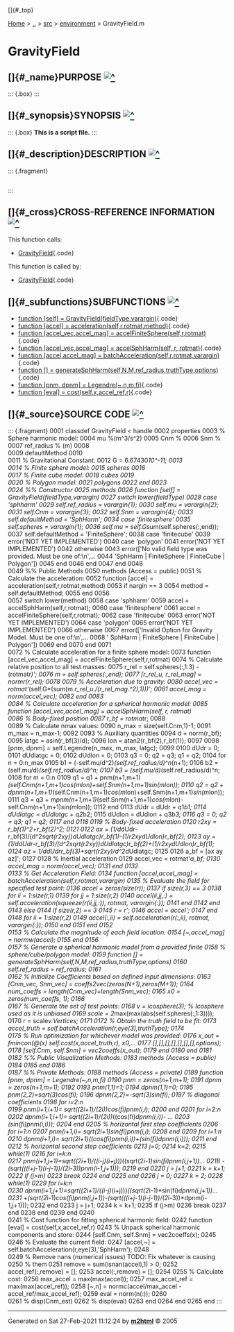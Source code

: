 []{#_top}

<div>

[Home](../../../index.html) \> [..](#) \> [src](#) \>
[environment](index.html) \> GravityField.m

</div>

# GravityField

## []{#_name}PURPOSE [![\^](../../../up.png)](#_top)

::: {.box}
:::

## []{#_synopsis}SYNOPSIS [![\^](../../../up.png)](#_top)

::: {.box}
**This is a script file.**
:::

## []{#_description}DESCRIPTION [![\^](../../../up.png)](#_top)

::: {.fragment}
``` {.comment}
```
:::

## []{#_cross}CROSS-REFERENCE INFORMATION [![\^](../../../up.png)](#_top)

This function calls:

-   [GravityField](GravityField.html){.code}

This function is called by:

-   [GravityField](GravityField.html){.code}

## []{#_subfunctions}SUBFUNCTIONS [![\^](../../../up.png)](#_top)

-   [function \[self\] =
    GravityField(fieldType,varargin)](#_sub1){.code}
-   [function \[accel\] =
    acceleration(self,r,rotmat,method)](#_sub2){.code}
-   [function \[accel_vec,accel_mag\] =
    accelFiniteSphere(self,r,rotmat)](#_sub3){.code}
-   [function \[accel_vec,accel_mag\] = accelSphHarm(self, r,
    rotmat)](#_sub4){.code}
-   [function \[accel,accel_mag\] =
    batchAcceleration(self,r,rotmat,varargin)](#_sub5){.code}
-   [function \[\] =
    generateSphHarm(self,N,M,ref_radius,truthType,options)](#_sub6){.code}
-   [function \[pnm, dpnm\] = Legendre(\~,n,m,fi)](#_sub7){.code}
-   [function \[eval\] = cost(self,x,accel_ref,r)](#_sub8){.code}

## []{#_source}SOURCE CODE [![\^](../../../up.png)](#_top)

::: {.fragment}
    0001 classdef GravityField < handle
    0002     properties
    0003         % Sphere harmonic model:
    0004         mu  %(m^3/s^2)
    0005         Cnm %
    0006         Snm %
    0007         ref_radius % (m)
    0008         
    0009         defaultMethod
    0010         
    0011         % Gravitational Constant:
    0012         G = 6.67430*10^-11;
    0013         
    0014         % Finite sphere model:
    0015         spheres
    0016         
    0017         % Finite cube model:
    0018         cubes
    0019         
    0020         % Polygon model:
    0021         polygons
    0022     end
    0023     
    0024     %% Constructor
    0025     methods
    0026         function [self] = GravityField(fieldType,varargin)
    0027             switch lower(fieldType)
    0028                 case 'sphharm'
    0029                     self.ref_radius   = varargin{1};
    0030                     self.mu  = varargin{2};
    0031                     self.Cnm = varargin{3};
    0032                     self.Snm = varargin{4};
    0033                     self.defaultMethod = 'SphHarm';
    0034                 case 'finitesphere'
    0035                     self.spheres = varargin{1};
    0036                     self.mu = self.G*sum(self.spheres(:,end));
    0037                     self.defaultMethod = 'FiniteSphere';
    0038                 case 'finitecube'
    0039                     error('NOT YET IMPLEMENTED')
    0040                 case 'polygon'
    0041                     error('NOT YET IMPLEMENTED')
    0042                 otherwise
    0043                     error(['No valid field type was provided.  Must be one of:\n',...
    0044                            'SphHarm | FiniteSphere | FiniteCube | Polygon'])
    0045             end
    0046         end
    0047     end
    0048     
    0049     %% Public Methods
    0050     methods (Access = public)
    0051         % Calculate the acceleration:
    0052         function [accel] = acceleration(self,r,rotmat,method)
    0053             if nargin == 3
    0054                 method = self.defaultMethod;
    0055             end
    0056             
    0057             switch lower(method)
    0058                 case 'sphharm'
    0059                     accel = accelSphHarm(self,r,rotmat);
    0060                 case 'finitesphere'
    0061                     accel = accelFiniteSphere(self,r,rotmat);
    0062                 case 'finitecube'
    0063                     error('NOT YET IMPLEMENTED')
    0064                 case 'polygon'
    0065                     error('NOT YET IMPLEMENTED')
    0066                 otherwise
    0067                     error(['Invalid Option for Gravity Model.  Must be one of:\n',...
    0068                            '    SphHarm | FiniteSphere | FiniteCube | Polygon'])
    0069             end
    0070         end
    0071         
    0072         % Calculate acceleration for a finite sphere model:
    0073         function [accel_vec,accel_mag] = accelFiniteSphere(self,r,rotmat)
    0074             % Calculate relative position to all test masses:
    0075             r_rel = self.spheres(:,1:3) - (rotmat*r)';
    0076             m = self.spheres(:,end);
    0077             [r_rel_u, r_rel_mag] = normr(r_rel);
    0078 
    0079             % Acceleration due to gravity:
    0080             accel_vec = rotmat'*(self.G*(sum(m.*r_rel_u./(r_rel_mag.^2),1)))';
    0081             accel_mag = norm(accel_vec);
    0082         end
    0083         
    0084         % Calculate acceleration for a spherical harmonic model:
    0085         function [accel_vec,accel_mag] = accelSphHarm(self, r, rotmat)               
    0086             % Body-fixed position
    0087             r_bf = rotmat*r;
    0088             
    0089             % Calculate nmax values:
    0090             n_max = size(self.Cnm,1)-1;
    0091             m_max = n_max-1;
    0092 
    0093             % Auxiliary quantities
    0094             d = norm(r_bf);
    0095             latgc = asin(r_bf(3)/d);
    0096             lon = atan2(r_bf(2),r_bf(1));
    0097 
    0098             [pnm, dpnm] = self.Legendre(n_max, m_max, latgc);
    0099 
    0100             dUdr = 0;
    0101             dUdlatgc = 0;
    0102             dUdlon = 0;
    0103             q3 = 0; q2 = q3; q1 = q2;
    0104             for n = 0:n_max
    0105                 b1 = (-self.mu/d^2)*(self.ref_radius/d)^n*(n+1);
    0106                 b2 =  (self.mu/d)*(self.ref_radius/d)^n;
    0107                 b3 =  (self.mu/d)*(self.ref_radius/d)^n;
    0108                 for m = 0:n
    0109                     q1 = q1 + pnm(n+1,m+1)*(self.Cnm(n+1,m+1)*cos(m*lon)+self.Snm(n+1,m+1)*sin(m*lon));
    0110                     q2 = q2 + dpnm(n+1,m+1)*(self.Cnm(n+1,m+1)*cos(m*lon)+self.Snm(n+1,m+1)*sin(m*lon));
    0111                     q3 = q3 + m*pnm(n+1,m+1)*(self.Snm(n+1,m+1)*cos(m*lon)-self.Cnm(n+1,m+1)*sin(m*lon));
    0112                 end
    0113                 dUdr     = dUdr     + q1*b1;
    0114                 dUdlatgc = dUdlatgc + q2*b2;
    0115                 dUdlon   = dUdlon   + q3*b3;
    0116                 q3 = 0; q2 = q3; q1 = q2;
    0117             end
    0118 
    0119             % Body-fixed acceleration
    0120             r2xy = r_bf(1)^2+r_bf(2)^2;
    0121 
    0122             ax = (1/d*dUdr-r_bf(3)/(d^2*sqrt(r2xy))*dUdlatgc)*r_bf(1)-(1/r2xy*dUdlon)*r_bf(2);
    0123             ay = (1/d*dUdr-r_bf(3)/(d^2*sqrt(r2xy))*dUdlatgc)*r_bf(2)+(1/r2xy*dUdlon)*r_bf(1);
    0124             az =  1/d*dUdr*r_bf(3)+sqrt(r2xy)/d^2*dUdlatgc;
    0125 
    0126             a_bf = [ax ay az]';
    0127 
    0128             % Inertial acceleration
    0129             accel_vec = rotmat'*a_bf;
    0130             accel_mag = norm(accel_vec);
    0131         end
    0132         
    0133         % Get Acceleration Field:
    0134         function [accel,accel_mag] = batchAcceleration(self,r,rotmat,varargin)
    0135             % Evaluate the field for specified test point:
    0136             accel = zeros(size(r));
    0137             if size(r,3) == 3
    0138                 for ii = 1:size(r,1)
    0139                     for jj = 1:size(r,2)
    0140                         accel(ii,jj,:) = self.acceleration(squeeze(r(ii,jj,:)), rotmat, varargin{:});
    0141                     end
    0142                 end
    0143             else
    0144                 if size(r,2) == 3
    0145                     r = r';
    0146                     accel = accel';
    0147                 end
    0148                 for ii = 1:size(r,2)
    0149                     accel(:,ii) = self.acceleration(r(:,ii), rotmat, varargin{:});
    0150                 end
    0151             end
    0152             
    0153             % Calculate the magnitude of each field location:
    0154             [~,accel_mag] = normw(accel);
    0155         end
    0156         
    0157         % Generate a spherical harmonic model from a provided finite
    0158         % sphere/cube/polygon model:
    0159         function [] = generateSphHarm(self,N,M,ref_radius,truthType,options)
    0160             self.ref_radius = ref_radius;
    0161                                
    0162             % Initialize Coefficients based on defined input dimensions:
    0163             [Cnm_vec, Snm_vec] = coeffs2vec(zeros(N+1),zeros(M+1));
    0164             num_coeffs = length(Cnm_vec)+length(Snm_vec);
    0165             x0 = zeros(num_coeffs, 1);
    0166             
    0167             % Generate the set of test points:
    0168             v = icosphere(3); % Icosphere used as it is unbiased
    0169             scale = 2*max(max(abs(self.spheres(:,1:3))));
    0170             r = scale*v.Vertices;
    0171 
    0172             % Obtain the truth field to be fit:
    0173             accel_truth = self.batchAcceleration(r,eye(3),truthType);
    0174             
    0175             % Run optimization for whichever model was provided:
    0176             x_out = fmincon(@(x) self.cost(x,accel_truth,r), x0,...
    0177                             [],[],[],[],[],[],[],options);
    0178             [self.Cnm, self.Snm] = vec2coeffs(x_out);
    0179         end
    0180     end
    0181     
    0182     %% Public Visualization Methods:
    0183     methods (Access = public)
    0184 
    0185     end
    0186     
    0187     %% Private Methods:
    0188     methods (Access = private)
    0189         function [pnm, dpnm] = Legendre(~,n,m,fi)
    0190             pnm = zeros(n+1,m+1);
    0191             dpnm = zeros(n+1,m+1);
    0192 
    0193             pnm(1,1)=1;
    0194             dpnm(1,1)=0;
    0195             pnm(2,2)=sqrt(3)*cos(fi);
    0196             dpnm(2,2)=-sqrt(3)*sin(fi);
    0197             % diagonal coefficients
    0198             for i=2:n    
    0199                 pnm(i+1,i+1)= sqrt((2*i+1)/(2*i))*cos(fi)*pnm(i,i);
    0200             end
    0201             for i=2:n
    0202                 dpnm(i+1,i+1)= sqrt((2*i+1)/(2*i))*((cos(fi)*dpnm(i,i))- ...
    0203                               (sin(fi)*pnm(i,i)));
    0204             end
    0205             % horizontal first step coefficients
    0206             for i=1:n
    0207                 pnm(i+1,i)= sqrt(2*i+1)*sin(fi)*pnm(i,i);
    0208             end
    0209             for i=1:n
    0210                 dpnm(i+1,i)= sqrt(2*i+1)*((cos(fi)*pnm(i,i))+(sin(fi)*dpnm(i,i)));
    0211             end
    0212             % horizontal second step coefficients
    0213             j=0;
    0214             k=2;
    0215             while(1)
    0216                 for i=k:n        
    0217                     pnm(i+1,j+1)=sqrt((2*i+1)/((i-j)*(i+j)))*((sqrt(2*i-1)*sin(fi)*pnm(i,j+1))...
    0218                         -(sqrt(((i+j-1)*(i-j-1))/(2*i-3))*pnm(i-1,j+1)));
    0219                 end
    0220                 j = j+1;
    0221                 k = k+1;
    0222                 if (j>m)
    0223                     break
    0224                 end
    0225             end
    0226             j = 0;
    0227             k = 2;
    0228             while(1)
    0229                 for i=k:n        
    0230                     dpnm(i+1,j+1)=sqrt((2*i+1)/((i-j)*(i+j)))*((sqrt(2*i-1)*sin(fi)*dpnm(i,j+1))...
    0231                          +(sqrt(2*i-1)*cos(fi)*pnm(i,j+1))-(sqrt(((i+j-1)*(i-j-1))/(2*i-3))*dpnm(i-1,j+1)));
    0232                 end
    0233                 j = j+1;
    0234                 k = k+1;
    0235                 if (j>m)
    0236                     break
    0237                 end
    0238             end
    0239         end
    0240         
    0241         % Cost function for fitting spherical harmonic field:
    0242         function [eval] = cost(self,x,accel_ref,r)
    0243             % Unpack spherical harmonic components and store:
    0244             [self.Cnm, self.Snm] = vec2coeffs(x);
    0245 
    0246             % Evaluate the current field:
    0247             [accel,~] = self.batchAcceleration(r,eye(3),'SphHarm');
    0248             
    0249             % Remove nans (numerical issues) TODO: Fix whatever is causing
    0250             % them
    0251             remove = sum(isnan(accel),1) > 0;
    0252             accel_ref(:,remove) = [];
    0253             accel(:,remove) = [];
    0254 
    0255             % Calculate cost:
    0256             max_accel = max(max(accel));
    0257             max_accel_ref = max(max(accel_ref));
    0258             [~,n] = normc(accel/max_accel - accel_ref/max_accel_ref);
    0259             eval = norm(n(:));
    0260             
    0261 %             disp(Cnm_est)
    0262 %             disp(eval)
    0263         end 
    0264     end
    0265 end
:::

------------------------------------------------------------------------

Generated on Sat 27-Feb-2021 11:12:24 by
**[m2html](http://www.artefact.tk/software/matlab/m2html/ "Matlab Documentation in HTML")**
© 2005
